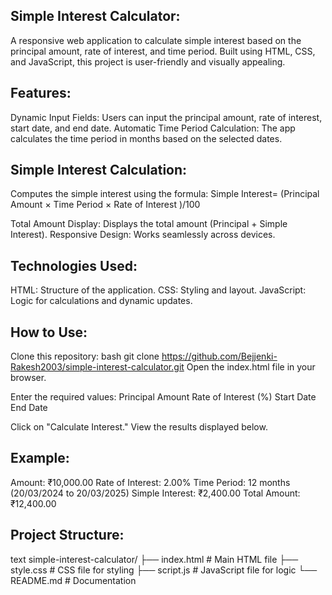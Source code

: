 Simple Interest Calculator:
------------------------------------------------------------------------------------------------
A responsive web application to calculate simple interest based on the principal amount, rate of interest, and time period. 
Built using HTML, CSS, and JavaScript, this project is user-friendly and visually appealing.

Features:
---------------------------------------------------------------------------------------------------
Dynamic Input Fields: Users can input the principal amount, rate of interest, start date, and end date.
Automatic Time Period Calculation: The app calculates the time period in months based on the selected dates.

Simple Interest Calculation: 
-------------------------------------------------------------------------------------------------
Computes the simple interest using the formula:
Simple Interest= (Principal Amount × Time Period × Rate of Interest )/100

Total Amount Display: Displays the total amount (Principal + Simple Interest).
Responsive Design: Works seamlessly across devices.

Technologies Used:
-----------------------------------------------------------
HTML: Structure of the application.
CSS: Styling and layout.
JavaScript: Logic for calculations and dynamic updates.

How to Use:
-----------------------------------------------------------
Clone this repository:
bash
git clone https://github.com/Bejjenki-Rakesh2003/simple-interest-calculator.git
Open the index.html file in your browser.

Enter the required values:
Principal Amount
Rate of Interest (%)
Start Date
End Date

Click on "Calculate Interest."
View the results displayed below.

Example:
------------------------------------------------
Amount: ₹10,000.00
Rate of Interest: 2.00%
Time Period: 12 months (20/03/2024 to 20/03/2025)
Simple Interest: ₹2,400.00
Total Amount: ₹12,400.00

Project Structure:
--------------------------------------------------
text
simple-interest-calculator/
├── index.html    # Main HTML file
├── style.css     # CSS file for styling
├── script.js     # JavaScript file for logic
└── README.md     # Documentation
